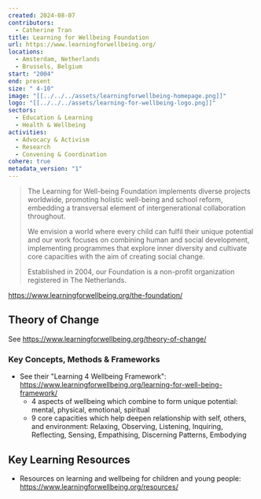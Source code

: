 ```yaml
---
created: 2024-08-07
contributors:
  - Catherine Tran
title: Learning for Wellbeing Foundation
url: https://www.learningforwellbeing.org/
locations:
  - Amsterdam, Netherlands
  - Brussels, Belgium
start: "2004"
end: present
size: " 4-10"
image: "[[../../../assets/learningforwellbeing-homepage.png]]"
logo: "[[../../../assets/learning-for-wellbeing-logo.png]]"
sectors:
  - Education & Learning
  - Health & Wellbeing
activities:
  - Advocacy & Activism
  - Research
  - Convening & Coordination
cohere: true
metadata_version: "1"
---
```

>The Learning for Well-being Foundation implements diverse projects worldwide, promoting holistic well-being and school reform, embedding a transversal element of intergenerational collaboration throughout.
>
>We envision a world where every child can fulfil their unique potential and our work focuses on combining human and social development, implementing programmes that explore inner diversity and cultivate core capacities with the aim of creating social change.
>
>Established in 2004, our Foundation is a non-profit organization registered in The Netherlands.

https://www.learningforwellbeing.org/the-foundation/

## Theory of Change

See https://www.learningforwellbeing.org/theory-of-change/

### Key Concepts, Methods & Frameworks

- See their "Learning 4 Wellbeing Framework": https://www.learningforwellbeing.org/learning-for-well-being-framework/
  - 4 aspects of wellbeing which combine to form unique potential: mental, physical, emotional, spiritual
  - 9 core capacities which help deepen relationship with self, others, and environment: Relaxing, Observing, Listening, Inquiring, Reflecting, Sensing, Empathising, Discerning Patterns, Embodying

## Key Learning Resources

- Resources on learning and wellbeing for children and young people: https://www.learningforwellbeing.org/resources/











